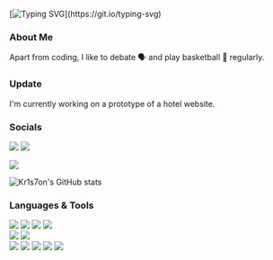 <!-- **Kr1s7on/Kr1s7on** is a ✨ _special_ ✨ repository because its `README.md` (this file) appears on your GitHub profile. -->
<!-- Typing SVG from DenverCoder1/readme-typing-svg -->
[![Typing SVG](https://readme-typing-svg.demolab.com?font=Urbanist&weight=500&size=36&duration=3300&pause=200&color=9EF776&random=false&width=700&lines=Hi%2C+I'm+Kriston!;Salut%2C+je+suis+Kriston!;Hallo%2C+ich+bin+Kriston!)](https://git.io/typing-svg)


### About Me
Apart from coding, I like to debate 🗣 and play basketball 🏀 regularly.

### Update
I'm currently working on a prototype of a hotel website.

### Socials
<a href="https://www.linkedin.com/in/kristonj/"><img src="https://img.shields.io/badge/LinkedIn-0077B5?style=for-the-badge&logo=linkedin&logoColor=white" /></a> 
<a href="https://sites.google.com/view/kriston-jomari/home"><img src="https://img.shields.io/badge/website-000000?style=for-the-badge&logo=About.me&logoColor=white" /></a>


<img src="https://github-readme-stats.vercel.app/api/top-langs/?username=Kr1s7on&theme=gruvbox" />

![Kr1s7on's GitHub stats](https://github-readme-stats.vercel.app/api?username=Kr1s7on&show_icons=true&theme=gruvbox) 



### Languages & Tools
<img src="https://img.shields.io/badge/HTML5-F16529?style=for-the-badge&logo=html5&logoColor=white" /> <img src="https://img.shields.io/badge/CSS3-1572B6?style=for-the-badge&logo=css3&logoColor=white" /> <img src="https://img.shields.io/badge/Python-239120?style=for-the-badge&logo=python&logoColor=white" />     <img src="https://img.shields.io/badge/Bootstrap-563D7C?style=for-the-badge&logo=bootstrap&logoColor=white" /> 
<br> 
<img src="https://img.shields.io/badge/Visual_Studio_Code-0078D4?style=for-the-badge&logo=visual%20studio%20code&logoColor=white" /> <img src="https://img.shields.io/badge/prettier-1A2C34?style=for-the-badge&logo=prettier&logoColor=F7BA3E" /> 
<br>
<img src="https://img.shields.io/badge/Windows-0078D6?style=for-the-badge&logo=windows&logoColor=white" /> <img src="https://img.shields.io/badge/Pop!_OS-48B9C7?style=for-the-badge&logo=Pop!_OS&logoColor=white" /> <img src="https://img.shields.io/badge/Zorin%20OS-0CC1F3?style=for-the-badge&logo=zorin&logoColor=white" /> <img src="https://img.shields.io/badge/iOS-000000?style=for-the-badge&logo=ios&logoColor=white" /> <img src="	https://img.shields.io/badge/Android-3DDC84?style=for-the-badge&logo=android&logoColor=white" />
